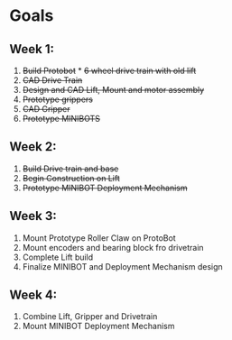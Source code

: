# Goals #

## Week 1: ##
  1. ~~Build Protobot~~
    * ~~6 wheel drive train with old lift~~
  1. ~~CAD Drive Train~~
  1. ~~Design and CAD Lift, Mount and motor assembly~~
  1. ~~Prototype grippers~~
  1. ~~CAD Gripper~~
  1. ~~Prototype MINIBOTS~~

## Week 2: ##
  1. ~~Build Drive train and base~~
  1. ~~Begin Construction on Lift~~
  1. ~~Prototype MINIBOT Deployment Mechanism~~

## Week 3: ##
  1. Mount Prototype Roller Claw on ProtoBot
  1. Mount encoders and bearing block fro drivetrain
  1. Complete Lift build
  1. Finalize MINIBOT and Deployment Mechanism design

## Week 4: ##
  1. Combine Lift, Gripper and Drivetrain
  1. Mount MINIBOT Deployment Mechanism